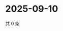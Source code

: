 # 2025-09-10

共 0 条

<!-- BEGIN ZHIHUVIDEO -->
<!-- 最后更新时间 Wed Sep 10 2025 14:16:42 GMT+0800 (China Standard Time) -->

<!-- END ZHIHUVIDEO -->

